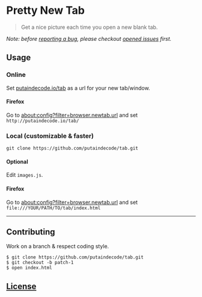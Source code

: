 # Pretty New Tab

> Get a nice picture each time you open a new blank tab.

_Note: before [reporting a bug](https://github.com/putaindecode/tab/issues/new), please checkout [opened issues](https://github.com/putaindecode/tab/issues/) first._

## Usage

### Online

Set [putaindecode.io/tab](http://putaindecode.io/tab/) as a url for your new tab/window.

#### Firefox

Go to [about:config?filter=browser.newtab.url](about:config?filter=browser.newtab.url) and set `http://putaindecode.io/tab/`

### Local (customizable & faster)

    git clone https://github.com/putaindecode/tab.git

#### Optional

Edit `images.js`.

#### Firefox

Go to [about:config?filter=browser.newtab.url](about:config?filter=browser.newtab.url) and set `file:///YOUR/PATH/TO/tab/index.html`

---

## Contributing

Work on a branch & respect coding style.

    $ git clone https://github.com/putaindecode/tab.git
    $ git checkout -b patch-1
    $ open index.html

## [License](LICENSE)
